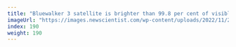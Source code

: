 ```yaml
---
title: "Bluewalker 3 satellite is brighter than 99.8 per cent of visible stars"
imageUrl: "https://images.newscientist.com/wp-content/uploads/2022/11/25162905/SEI_135016585.jpg?width=600"
index: 190
weight: 190
---
```

